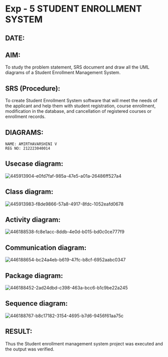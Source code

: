 # Exp - 5 STUDENT ENROLLMENT SYSTEM
## DATE:
## AIM:
To study the problem statement, SRS document and draw all the UML diagrams of a Student Enrollment Management System.
## SRS (Procedure):
To create Student Enrollment System software that will meet the needs of the applicant and help them with student registration, course enrollment, modification in the database, and cancellation of registered courses or enrollment records.
## DIAGRAMS:
```
NAME: AMIRTHAVARSHINI V
REG NO: 212223040014
```
## Usecase diagram:
![445913904-e0fd7faf-985a-47e5-a01a-26486ff527a4](https://github.com/user-attachments/assets/a0170e97-7330-4f3b-95bc-1fb7cb2ad566)

## Class diagram:
![445913983-f8de9866-57a8-4917-8fdc-1052eafd0678](https://github.com/user-attachments/assets/a0c94310-46b9-4173-919f-9413edfed462)

## Activity diagram:
![446188538-fc8e1acc-8ddb-4e0d-b015-bd0c0ce777f9](https://github.com/user-attachments/assets/2f20e53f-84cc-4d45-9e5e-72d6803e069e)

## Communication diagram:
![446188654-bc24a4eb-b619-47fc-b8cf-6952aabc0347](https://github.com/user-attachments/assets/7e9f7afc-8d5c-4ce9-a93f-0949331f16de)

## Package diagram:
![446188452-2ad24dbd-c398-463a-bcc6-b1c9be22a245](https://github.com/user-attachments/assets/835d6028-3947-4c32-8e38-ef0abd099ef0)

## Sequence diagram:
![446188767-b8c17182-3154-4695-b7d6-9456f61aa75c](https://github.com/user-attachments/assets/b2cfadfb-df92-48d7-aade-2584c605951b)

## RESULT:
Thus the Student enrollment management system project was executed and the output was verified.
